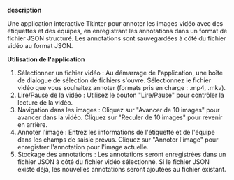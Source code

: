 **description** 

Une application interactive Tkinter pour annoter les images vidéo avec des étiquettes et des équipes, en enregistrant les annotations dans un format de fichier JSON structuré. Les annotations sont sauvegardées à côté du fichier vidéo au format JSON.

**Utilisation de l'application**
1. Sélectionner un fichier vidéo : Au démarrage de l'application, une boîte de dialogue de sélection de fichiers s'ouvre. Sélectionnez le fichier vidéo que vous souhaitez annoter (formats pris en charge : .mp4, .mkv).
2. Lire/Pause de la vidéo : Utilisez le bouton "Lire/Pause" pour contrôler la lecture de la vidéo.
3. Navigation dans les images :
Cliquez sur "Avancer de 10 images" pour avancer dans la vidéo.
Cliquez sur "Reculer de 10 images" pour revenir en arrière.
4. Annoter l'image : Entrez les informations de l'étiquette et de l'équipe dans les champs de saisie prévus. Cliquez sur "Annoter l'image" pour enregistrer l'annotation pour l'image actuelle.
5. Stockage des annotations : Les annotations seront enregistrées dans un fichier JSON à côté du fichier vidéo sélectionné. Si le fichier JSON existe déjà, les nouvelles annotations seront ajoutées au fichier existant.
